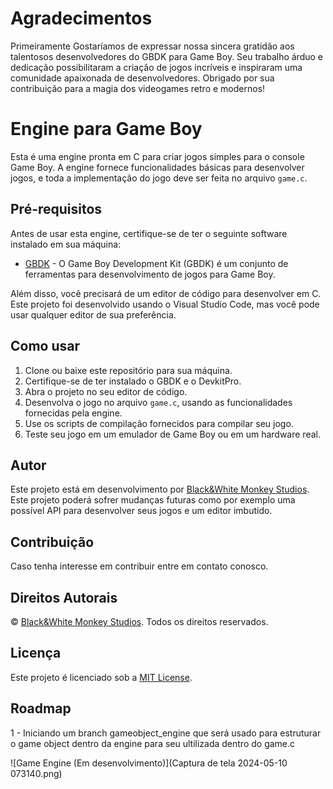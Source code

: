 # Agradecimentos

Primeiramente Gostaríamos de expressar nossa sincera gratidão aos talentosos desenvolvedores do GBDK para Game Boy. Seu trabalho árduo e dedicação possibilitaram a criação de jogos incríveis e inspiraram uma comunidade apaixonada de desenvolvedores. Obrigado por sua contribuição para a magia dos videogames retro e modernos!

# Engine para Game Boy

Esta é uma engine pronta em C para criar jogos simples para o console Game Boy. A engine fornece funcionalidades básicas para desenvolver jogos, e toda a implementação do jogo deve ser feita no arquivo `game.c`.

## Pré-requisitos

Antes de usar esta engine, certifique-se de ter o seguinte software instalado em sua máquina:

- [GBDK](https://gbdk.dev/) - O Game Boy Development Kit (GBDK) é um conjunto de ferramentas para desenvolvimento de jogos para Game Boy.

Além disso, você precisará de um editor de código para desenvolver em C. Este projeto foi desenvolvido usando o Visual Studio Code, mas você pode usar qualquer editor de sua preferência.

## Como usar

1. Clone ou baixe este repositório para sua máquina.
2. Certifique-se de ter instalado o GBDK e o DevkitPro.
3. Abra o projeto no seu editor de código.
4. Desenvolva o jogo no arquivo `game.c`, usando as funcionalidades fornecidas pela engine.
5. Use os scripts de compilação fornecidos para compilar seu jogo.
6. Teste seu jogo em um emulador de Game Boy ou em um hardware real.

## Autor

Este projeto está em desenvolvimento por [Black&White Monkey Studios](https://github.com/RodolfoCorreiaNascimento).
Este projeto poderá sofrer mudanças futuras como por exemplo uma possível API para desenvolver seus jogos e um editor imbutido.

## Contribuição

Caso tenha interesse em contribuir entre em contato conosco.

## Direitos Autorais

© [Black&White Monkey Studios](https://github.com/RodolfoCorreiaNascimento). Todos os direitos reservados.

## Licença

Este projeto é licenciado sob a [MIT License](LICENSE).

## Roadmap
1 - Iniciando um branch gameobject_engine que será usado para estruturar o game object dentro da engine para seu ultilizada dentro do game.c

![Game Engine (Em desenvolvimento)](Captura de tela 2024-05-10 073140.png)

